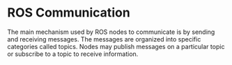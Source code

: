 # ROS Communication
 The main mechanism used by ROS nodes to communicate is by sending and receiving messages. The messages are organized into specific categories called topics. Nodes may publish messages on a particular topic or subscribe to a topic to receive information.